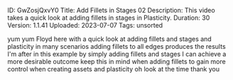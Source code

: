 ID: GwZosjQxvY0
Title: Add Fillets in Stages 02
Description: This video takes a quick look at adding fillets in stages in Plasticity.
Duration: 30
Version: 1.1.41
Uploaded: 2023-07-07
Tags: unsorted

yum yum Floyd here with a quick look at
adding fillets and stages and plasticity
in many scenarios adding fillets to all
edges produces the results I'm after
in this example by simply adding fillets
and stages I can achieve a more
desirable outcome keep this in mind when
adding fillets to gain more control when
creating assets and plasticity
oh look at the time
thank you

